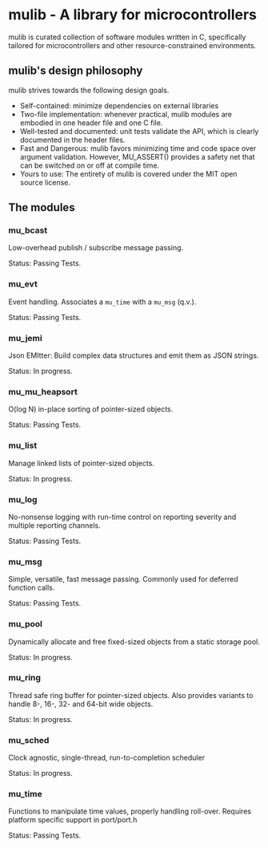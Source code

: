# mulib - A library for microcontrollers

mulib is curated collection of software modules written in C, specifically
tailored for microcontrollers and other resource-constrained environments.

## mulib's design philosophy

mulib strives towards the following design goals.

* Self-contained: minimize dependencies on external libraries
* Two-file implementation: whenever practical, mulib modules are embodied in one
  header file and one C file.
* Well-tested and documented: unit tests validate the API, which is clearly
  documented in the header files.
* Fast and Dangerous: mulib favors minimizing time and code space over argument
  validation.  However, MU_ASSERT() provides a safety net that can be switched
  on or off at compile time.
* Yours to use: The entirety of mulib is covered under the MIT open source
  license.

## The modules

### mu_bcast

Low-overhead publish / subscribe message passing.

Status: Passing Tests.

### mu_evt

Event handling.  Associates a `mu_time` with a `mu_msg` (q.v.).

Status: Passing Tests.

### mu_jemi

Json EMItter: Build complex data structures and emit them as JSON strings.

Status: In progress.

### mu_mu_heapsort

O(log N) in-place sorting of pointer-sized objects.

Status: Passing Tests.

### mu_list

Manage linked lists of pointer-sized objects.

Status: In progress.

### mu_log

No-nonsense logging with run-time control on reporting severity and multiple
reporting channels.

Status: Passing Tests.

### mu_msg

Simple, versatile, fast message passing.  Commonly used for deferred function
calls.

Status: Passing Tests.

### mu_pool

Dynamically allocate and free fixed-sized objects from a static storage pool.

Status: In progress.

### mu_ring

Thread safe ring buffer for pointer-sized objects.  Also provides variants to
handle 8-, 16-, 32- and 64-bit wide objects.

Status: In progress.

### mu_sched

Clock agnostic, single-thread, run-to-completion scheduler

Status: In progress.

### mu_time

Functions to manipulate time values, properly handling roll-over.  Requires
platform specific support in port/port.h

Status: Passing Tests.
